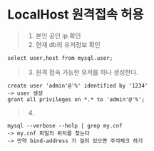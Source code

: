 # LocalHost 원격접속 허용
> 1. 본인 공인 ip 확인
> 2. 현재 db의 유저정보 확인
```
select user,host from mysql.user;
```

> 3. 원격 접속 가능한 유저를 하나 생성한다.
```
create user 'admin'@'%' identified by '1234'
-> user 생성
grant all privileges on *.* to 'admin'@'%';

```

> 4.
```
mysql --verbose --help | grep my.cnf
-> my.cnf 파일의 위치를 찾는다
-> 만약 bind-address 가 걸려 있으면 주석체크 하기


```
